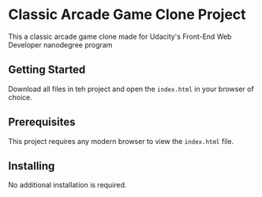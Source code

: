 # Classic Arcade Game Clone Project

This a classic arcade game clone made for Udacity's Front-End Web Developer nanodegree program

## Getting Started

Download all files in teh project and open the `index.html` in your browser of choice.

## Prerequisites

This project requires any modern browser to view the `index.html` file.

## Installing

No additional installation is required.
